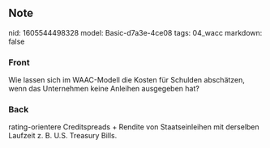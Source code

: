 ## Note
nid: 1605544498328
model: Basic-d7a3e-4ce08
tags: 04_wacc
markdown: false

### Front
<p>Wie lassen sich im WAAC-Modell die Kosten für Schulden
abschätzen, wenn das Unternehmen keine Anleihen ausgegeben hat?

### Back
rating-orientere Creditspreads + Rendite von Staatseinleihen mit derselben Laufzeit z. B. U.S. Treasury Bills.
